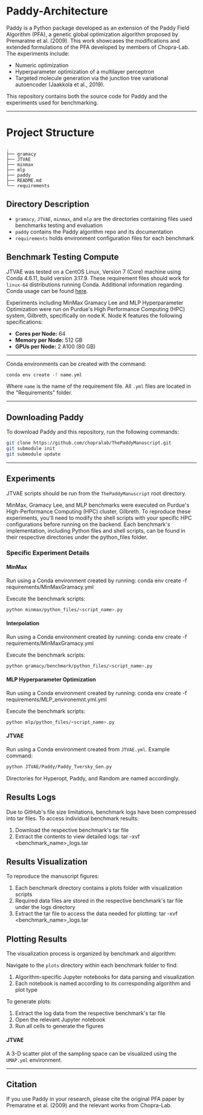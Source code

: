 # Paddy-Architecture

Paddy is a Python package developed as an extension of the Paddy Field Algorithm (PFA), a genetic global optimization algorithm proposed by Premaratne et al. (2009). This work showcases the modifications and extended formulations of the PFA developed by members of Chopra-Lab. The experiments include:
- Numeric optimization
- Hyperparameter optimization of a multilayer perceptron
- Targeted molecule generation via the junction tree variational autoencoder (Jaakkola et al., 2019).

This repository contains both the source code for Paddy and the experiments used for benchmarking.

---

# Project Structure
```
.
├── gramacy
├── JTVAE
├── minmax
├── mlp
├── paddy
├── README.md
└── requirements
```

## Directory Description

- `gramacy`, `JTVAE`, `minmax`, and `mlp` are the directories containing files used benchmarks testing and evaluation
- `paddy` contains the Paddy algorithm repo and its documentation
- `requirements` holds environment configuration files for each benchmark

## Benchmark Testing Compute

JTVAE was tested on a CentOS Linux, Version 7 (Core) machine using Conda 4.6.11, build version 3.17.9. These requirement files should work for `linux-64` distributions running Conda. Additional information regarding Conda usage can be found [here](https://docs.conda.io/).

Experiments including MinMax Gramacy Lee and MLP Hyperparameter Optimization were run on Purdue's High Performance Computing (HPC) system, Gilbreth, specifically on node K. Node K features the following specifications:
- **Cores per Node:** 64
- **Memory per Node:** 512 GB
- **GPUs per Node:** 2 A100 (80 GB)
---


Conda environments can be created with the command:
```bash
conda env create -f name.yml
```
Where `name` is the name of the requirement file. All `.yml` files are located in the "Requirements" folder.

---

## Downloading Paddy

To download Paddy and this repository, run the following commands:
```bash
git clone https://github.com/chopralab/ThePaddyManuscript.git
git submodule init
git submodule update
```

---

## Experiments

JTVAE scripts should be run from the `ThePaddyManuscript` root directory.

MinMax, Gramacy Lee, and MLP benchmarks were executed on Purdue's High-Performance Computing (HPC) cluster, Gilbreth. To reproduce these experiments, you'll need to modify the shell scripts with your specific HPC configurations before running on the backend.
Each benchmark's implementation, including Python files and shell scripts, can be found in their respective directories under the python_files folder.

### Specific Experiment Details

#### MinMax
Run using a Conda environment created by running:
conda env create -f requirements/MinMaxGramacy.yml

Execute the benchmark scripts:
```bash
python minmax/python_files/<script_name>.py
```

#### Interpolation
Run using a Conda environment created by running: 
conda env create -f requirements/MinMaxGramacy.yml

Execute the benchmark scripts:
```bash
python gramacy/benchmark/python_files/<script_name>.py
```

#### MLP Hyperparameter Optimization
Run using a Conda environment created by running: 
conda env create -f requirements/MLP_environemnt.yml.yml

Execute the benchmark scripts:
```bash
python mlp/python_files/<script_name>.py
```

#### JTVAE
Run using a Conda environment created from `JTVAE.yml`. Example command:
```bash
python JTVAE/Paddy/Paddy_Tversky_Gen.py
```
Directories for Hyperopt, Paddy, and Random are named accordingly.

## Results Logs

Due to GitHub's file size limitations, benchmark logs have been compressed into tar files. To access individual benchmark results:

1. Download the respective benchmark's tar file
2. Extract the contents to view detailed logs:
tar -xvf <benchmark_name>_logs.tar


## Results Visualization

To reproduce the manuscript figures:

1. Each benchmark directory contains a plots folder with visualization scripts
2. Required data files are stored in the respective benchmark's tar file under the logs directory
3. Extract the tar file to access the data needed for plotting:
tar -xvf <benchmark_name>_logs.tar

## Plotting Results
The visualization process is organized by benchmark and algorithm:

Navigate to the `plots` directory within each benchmark folder to find:

1. Algorithm-specific Jupyter notebooks for data parsing and visualization
2. Each notebook is named according to its corresponding algorithm and plot type

To generate plots:

1. Extract the log data from the respective benchmark's tar file
2. Open the relevant Jupyter notebook
3. Run all cells to generate the figures

#### JTVAE
A 3-D scatter plot of the sampling space can be visualized using the `UMAP.yml` environment.

---

## Citation

If you use Paddy in your research, please cite the original PFA paper by Premaratne et al. (2009) and the relevant works from Chopra-Lab.

